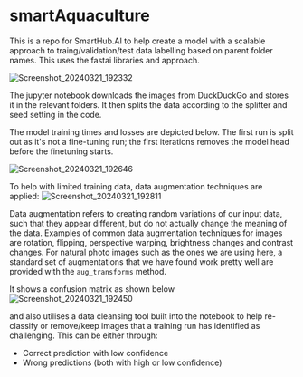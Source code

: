 # smartAquaculture
This is a repo for SmartHub.AI to help create a model with a scalable approach to traing/validation/test data labelling based on parent folder names.
This uses the fastai libraries and approach.

![Screenshot_20240321_192332](https://github.com/aspanner/smartAquaculture/assets/16040521/0873963f-b0b6-47cf-8178-d1b4d8953e7d)

The jupyter notebook downloads the images from DuckDuckGo and stores it in the relevant folders.
It then splits the data according to the splitter and seed setting in the code.

The model training times and losses are depicted below. The first run is split out as it's not a fine-tuning run; the first iterations removes the model head before the finetuning starts.

![Screenshot_20240321_192646](https://github.com/aspanner/smartAquaculture/assets/16040521/427a9b6c-eb31-4bbb-9971-ac07318d8c8a)

To help with limited training data, data augmentation techniques are applied:
![Screenshot_20240321_192811](https://github.com/aspanner/smartAquaculture/assets/16040521/ce603011-4869-44d1-9ead-baf3b6816525)

Data augmentation refers to creating random variations of our input data, such that they appear different, but do not actually change the meaning of the data. Examples of common data augmentation techniques for images are rotation, flipping, perspective warping, brightness changes and contrast changes. For natural photo images such as the ones we are using here, a standard set of augmentations that we have found work pretty well are provided with the `aug_transforms` method.


It shows a confusion matrix as shown below
![Screenshot_20240321_192450](https://github.com/aspanner/smartAquaculture/assets/16040521/9c5e1b62-6b52-49fd-b4f6-bb285ecca4c6)

and also utilises a data cleansing tool built into the notebook to help re-classify or remove/keep images that a training run has identified as challenging.
This can be either through:
- Correct prediction with low confidence
- Wrong predictions (both with high or low confidence)

